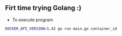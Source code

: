## Firt time trying Golang :)

* To execute program
```bash
DOCKER_API_VERSION=1.42 go run main.go container_id
```